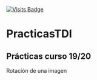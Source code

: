 [![Visits Badge](https://badges.pufler.dev/visits/pcoloc/PracticasTDI)](https://badges.pufler.dev)
# PracticasTDI
## Prácticas curso 19/20
Rotación de una imagen 
